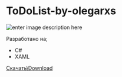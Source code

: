 ﻿# ToDoList-by-olegarxs
![enter image description here](https://lh3.googleusercontent.com/-RTjCm73Ukdg/WgcHB1qeS4I/AAAAAAAAAGw/8Yx9ecsucTUBXFe4jXrEAqhThpjrQqaAgCLcBGAs/s0/Screenshot_1.png "Главная форма")

Разработано на;
- C#
- XAML

[Скачать\Download](https://github.com/olegarxs/ToDoList-by-olegarxs/releases/tag/create)

